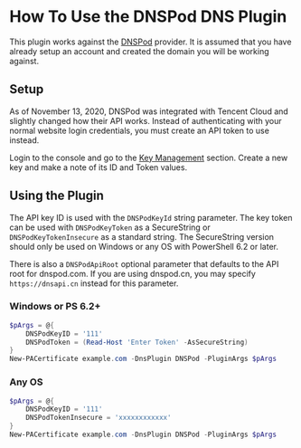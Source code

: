 # How To Use the DNSPod DNS Plugin

This plugin works against the [DNSPod](https://dnspod.com/) provider. It is assumed that you have already setup an account and created the domain you will be working against.

## Setup

As of November 13, 2020, DNSPod was integrated with Tencent Cloud and slightly changed how their API works. Instead of authenticating with your normal website login credentials, you must create an API token to use instead.

Login to the console and go to the [Key Management](https://console.dnspod.com/account/token) section. Create a new key and make a note of its ID and Token values.

## Using the Plugin

The API key ID is used with the `DNSPodKeyId` string parameter. The key token can be used with `DNSPodKeyToken` as a SecureString or `DNSPodKeyTokenInsecure` as a standard string. The SecureString version should only be used on Windows or any OS with PowerShell 6.2 or later.

There is also a `DNSPodApiRoot` optional parameter that defaults to the API root for dnspod.com. If you are using dnspod.cn, you may specify `https://dnsapi.cn` instead for this parameter.

### Windows or PS 6.2+

```powershell
$pArgs = @{
    DNSPodKeyID = '111'
    DNSPodToken = (Read-Host 'Enter Token' -AsSecureString)
}
New-PACertificate example.com -DnsPlugin DNSPod -PluginArgs $pArgs
```

### Any OS

```powershell
$pArgs = @{
    DNSPodKeyID = '111'
    DNSPodTokenInsecure = 'xxxxxxxxxxxx'
}
New-PACertificate example.com -DnsPlugin DNSPod -PluginArgs $pArgs
```
